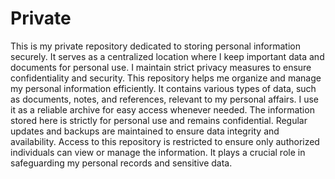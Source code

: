 # Private
This is my private repository dedicated to storing personal information securely. It serves as a centralized location where I keep important data and documents for personal use. I maintain strict privacy measures to ensure confidentiality and security. This repository helps me organize and manage my personal information efficiently. It contains various types of data, such as documents, notes, and references, relevant to my personal affairs. I use it as a reliable archive for easy access whenever needed. The information stored here is strictly for personal use and remains confidential. Regular updates and backups are maintained to ensure data integrity and availability. Access to this repository is restricted to ensure only authorized individuals can view or manage the information. It plays a crucial role in safeguarding my personal records and sensitive data.
